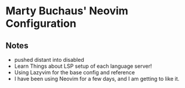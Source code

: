 # Marty Buchaus' Neovim Configuration
## Notes
- pushed distant into disabled
- Learn Things about LSP setup of each language server!
- Using Lazyvim for the base config and reference
- I have been using Neovim for a few days, and I am getting to like it.


